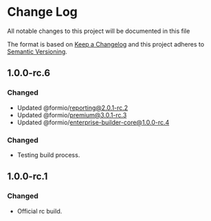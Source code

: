 # Change Log
All notable changes to this project will be documented in this file

The format is based on [Keep a Changelog](http://keepachangelog.com/)
and this project adheres to [Semantic Versioning](http://semver.org/).

## 1.0.0-rc.6
### Changed
 - Updated @formio/reporting@2.0.1-rc.2
 - Updated @formio/premium@3.0.1-rc.3
 - Updated @formio/enterprise-builder-core@1.0.0-rc.4

### Changed
 - Testing build process.

## 1.0.0-rc.1
### Changed
 - Official rc build.
